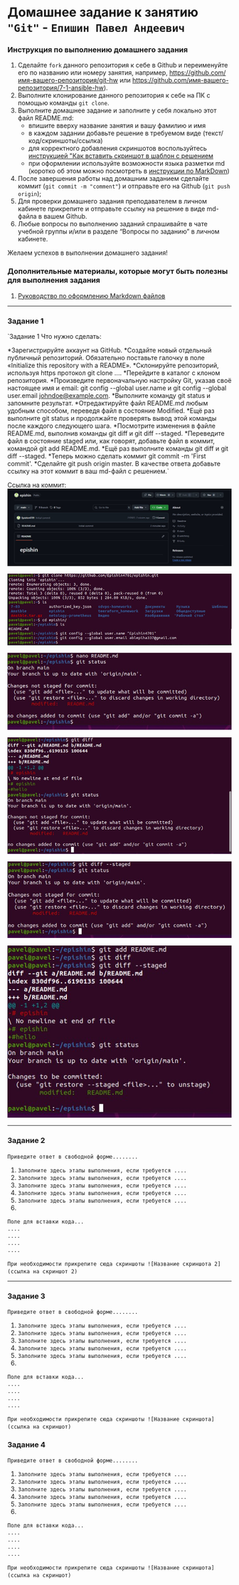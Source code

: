 # Домашнее задание к занятию `"Git"` - `Епишин Павел Андеевич`


### Инструкция по выполнению домашнего задания

   1. Сделайте `fork` данного репозитория к себе в Github и переименуйте его по названию или номеру занятия, например, https://github.com/имя-вашего-репозитория/git-hw или  https://github.com/имя-вашего-репозитория/7-1-ansible-hw).
   2. Выполните клонирование данного репозитория к себе на ПК с помощью команды `git clone`.
   3. Выполните домашнее задание и заполните у себя локально этот файл README.md:
      - впишите вверху название занятия и вашу фамилию и имя
      - в каждом задании добавьте решение в требуемом виде (текст/код/скриншоты/ссылка)
      - для корректного добавления скриншотов воспользуйтесь [инструкцией "Как вставить скриншот в шаблон с решением](https://github.com/netology-code/sys-pattern-homework/blob/main/screen-instruction.md)
      - при оформлении используйте возможности языка разметки md (коротко об этом можно посмотреть в [инструкции  по MarkDown](https://github.com/netology-code/sys-pattern-homework/blob/main/md-instruction.md))
   4. После завершения работы над домашним заданием сделайте коммит (`git commit -m "comment"`) и отправьте его на Github (`git push origin`);
   5. Для проверки домашнего задания преподавателем в личном кабинете прикрепите и отправьте ссылку на решение в виде md-файла в вашем Github.
   6. Любые вопросы по выполнению заданий спрашивайте в чате учебной группы и/или в разделе “Вопросы по заданию” в личном кабинете.
   
Желаем успехов в выполнении домашнего задания!
   
### Дополнительные материалы, которые могут быть полезны для выполнения задания

1. [Руководство по оформлению Markdown файлов](https://gist.github.com/Jekins/2bf2d0638163f1294637#Code)

---

### Задание 1

`Задание 1
Что нужно сделать:

*Зарегистрируйте аккаунт на GitHub.
*Создайте новый отдельный публичный репозиторий. Обязательно поставьте галочку в поле «Initialize this repository with a README».
*Склонируйте репозиторий, используя https протокол git clone ....
*Перейдите в каталог с клоном репозитория.
*Произведите первоначальную настройку Git, указав своё настоящее имя и email: git config --global user.name и git config --global user.email johndoe@example.com.
*Выполните команду git status и запомните результат.
*Отредактируйте файл README.md любым удобным способом, переведя файл в состояние Modified.
*Ещё раз выполните git status и продолжайте проверять вывод этой команды после каждого следующего шага.
*Посмотрите изменения в файле README.md, выполнив команды git diff и git diff --staged.
*Переведите файл в состояние staged или, как говорят, добавьте файл в коммит, командой git add README.md.
*Ещё раз выполните команды git diff и git diff --staged.
*Теперь можно сделать коммит git commit -m 'First commit'.
*Сделайте git push origin master.
В качестве ответа добавьте ссылку на этот коммит в ваш md-файл с решением.`

Ссылка на коммит:
![Скриншот-1](https://github.com/Epishin4701/Git/blob/main/img/1.jpg)

![Скриншот-2](https://github.com/Epishin4701/Git/blob/main/img/2.jpg)

![Скриншот-3](https://github.com/Epishin4701/Git/blob/main/img/3.jpg)

![Скриншот-4](https://github.com/Epishin4701/Git/blob/main/img/4.jpg)

![Скриншот-5](https://github.com/Epishin4701/Git/blob/main/img/5.jpg)

![Скриншот-6](https://github.com/Epishin4701/Git/blob/main/img/6.jpg)

---

### Задание 2

`Приведите ответ в свободной форме........`

1. `Заполните здесь этапы выполнения, если требуется ....`
2. `Заполните здесь этапы выполнения, если требуется ....`
3. `Заполните здесь этапы выполнения, если требуется ....`
4. `Заполните здесь этапы выполнения, если требуется ....`
5. `Заполните здесь этапы выполнения, если требуется ....`
6. 

```
Поле для вставки кода...
....
....
....
....
```

`При необходимости прикрепитe сюда скриншоты
![Название скриншота 2](ссылка на скриншот 2)`


---

### Задание 3

`Приведите ответ в свободной форме........`

1. `Заполните здесь этапы выполнения, если требуется ....`
2. `Заполните здесь этапы выполнения, если требуется ....`
3. `Заполните здесь этапы выполнения, если требуется ....`
4. `Заполните здесь этапы выполнения, если требуется ....`
5. `Заполните здесь этапы выполнения, если требуется ....`
6. 

```
Поле для вставки кода...
....
....
....
....
```

`При необходимости прикрепитe сюда скриншоты
![Название скриншота](ссылка на скриншот)`

### Задание 4

`Приведите ответ в свободной форме........`

1. `Заполните здесь этапы выполнения, если требуется ....`
2. `Заполните здесь этапы выполнения, если требуется ....`
3. `Заполните здесь этапы выполнения, если требуется ....`
4. `Заполните здесь этапы выполнения, если требуется ....`
5. `Заполните здесь этапы выполнения, если требуется ....`
6. 

```
Поле для вставки кода...
....
....
....
....
```

`При необходимости прикрепитe сюда скриншоты
![Название скриншота](ссылка на скриншот)`
